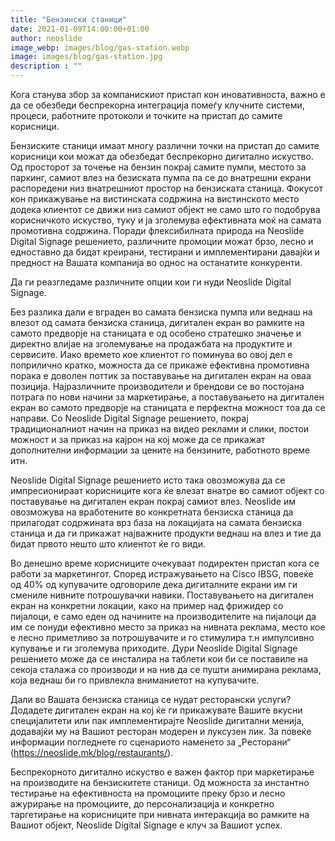 ```yaml
---
title: "Бензински станици"
date: 2021-01-09T14:00:00+01:00
author: neoslide
image_webp: images/blog/gas-station.webp
image: images/blog/gas-station.jpg
description : ""
---
```

   Кога станува збор за компанискиот пристап кон иновативноста, важно е да се обезбеди беспрекорна интеграција помеѓу клучните системи, процеси, работните протоколи и точките на пристап до самите корисници.

   Бензиските станици имаат многу различни точки на пристап до самите корисници кои можат да обезбедат беспрекорно дигитално искуство. Од просторот за точење на бензин покрај самите пумпи, местото за паркинг, самиот влез на безиската пумпа па се до внатрешни екрани распоредени низ внатрешниот простор на бензиската станица. Фокусот кон прикажување на вистинската содржина на вистинското место додека клиентот се движи низ самиот објект не само што го подобрува корисничкото искуство, туку и ја зголемува ефективната моќ на самата промотивна содржина. Поради флексибилната природа на Neoslide Digital Signage решението, различните промоции можат брзо, лесно и едноставно да бидат креирани, тестирани и имплементирани давајќи и предност на Вашата компанија во однос на останатите конкуренти.

   Да ги реазгледаме различните опции кои ги нуди Neoslide Digital Signage.

   Без разлика дали е вграден во самата бензиска пумпа или веднаш на влезот од самата бензиска станица, дигитален екран во рамките на самото предворје на станицата е од особено стратешко значење и директно влијае на зголемување на продажбата на продуктите и сервисите. Иако времето кое клиентот го поминува во овој дел е поприлично кратко, можноста да се прикаже ефективна промотивна порака е доволен поттик за поставување на дигитален екран на оваа позиција. Најразличните производители и брендови се во постојана потрага по нови начини за маркетирање, а поставувањето на дигитален екран во самото предворје на станицата е перфектна можност тоа да се направи. Со Neoslide Digital Signage решението, покрај традиционалниот начин на приказ на видео реклами и слики, постои можност и за приказ на кајрон на кој може да се прикажат дополнителни информации за цените на бензините, работното време итн.

   Neoslide Digital Signage решението исто така овозможува да се импресионираат корисниците кога ќе влезат внатре во самиот објект со поставување на дигитален екран покрај самиот влез. Neoslide им овозможува на вработените во конкретната бензиска станица да прилагодат содржината врз база на локацијата на самата бензиска станица и да ги прикажат најважните продукти веднаш на влез и тие да бидат првото нешто што клиентот ќе го види.

   Во денешно време корисниците очекуваат подиректен пристап кога се работи за маркетингот. Според истражувањето на Cisco IBSG, повеќе од 40% од купувачите одговориле дека дигиталните екрани им ги смениле нивните потрошувачки навики. Поставувањето на дигитален екран на конкретни локации, како на пример над фрижидер со пијалоци, е само еден од начините на производителите на пијалоци да им се понуди ефективно место за приказ на нивната реклама, место кое е лесно приметливо за потрошувачите и го стимулира т.н импулсивно купување и ги зголемува приходите. Дури Neoslide Digital Signage решението може да се инсталира на таблети кои би се поставиле на секоја сталажа со производи и на нив да се пушти анимирана реклама, која веднаш би го привлекла вниманиетот на купувачите.

   Дали во Вашата бензиска станица се нудат ресторански услуги? Додадете дигитален екран на кој ќе ги прикажувате Вашите вкусни специјалитети или пак имплементирајте Neoslide дигитални менија, додавајќи му на Вашиот ресторан модерен и луксузен лик. За повеќе информации погледнете го сценариото наменето за „Ресторани“ (https://neoslide.mk/blog/restaurants/).

   Беспрекорното дигитално искуство е важен фактор при маркетирање на производите на бензискитете станици. Од можноста за инстантно тестирање на ефективноста на промоциите преку брзо и лесно ажурирање на промоциите, до персонализација и конкретно таргетирање на корисниците при нивната интеракција во рамките на Вашиот објект, Neoslide Digital Signage е клуч за Вашиот успех.
